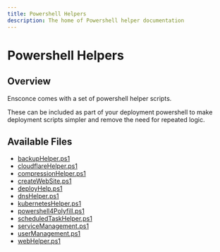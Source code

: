 ```yaml
---
title: Powershell Helpers
description: The home of Powershell helper documentation
---
```


# Powershell Helpers

## Overview

Ensconce comes with a set of powershell helper scripts.  

These can be included as part of your deployment powershell to make deployment scripts simpler and remove the need for repeated logic.

## Available Files

* [backupHelper.ps1](ps-backup-helper)
* [cloudflareHelper.ps1](cloudflare-helper)
* [compressionHelper.ps1](compression-helper)
* [createWebSite.ps1](create-website)
* [deployHelp.ps1](deploy-help)
* [dnsHelper.ps1](dns-helper)
* [kubernetesHelper.ps1](kubernetes-helper)
* [powershell4Polyfill.ps1](powershell4-polyfill)
* [scheduledTaskHelper.ps1](scheduled-task-helper)
* [serviceManagement.ps1](service-management)
* [userManagement.ps1](user-management)
* [webHelper.ps1](web-helper)
